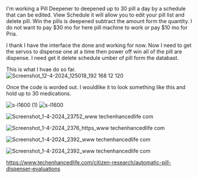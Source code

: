 I'm working a Pill Deepener to deepened up to 30 pill a day by a schedule that can be edited. View Schedule it will allow you to edit your pill list and delete pill. Win the pills is deepened subtract the amount form the quantity. I do not want to pay $30 mo for here pill machine to work or pay $10 mo for Pria.

I thank I have the interface the done  and working for now. Now I need to get the 
servos to dispense one at a time then power off win all of the pill are dispense. I need get it delete schedule umber of pill form the databast.

This is what I hvae do so far.
![Screenshot_12-4-2024_125018_192 168 12 120](https://github.com/bob5731/pill-deepener/assets/16548974/10df8f6a-4b92-4a4e-a5cc-bdb0b4d3f10f)


Once the code is worded out. I wouldlike it to look something like this and hold up to 30 medications.

![s-l1600 (1)](https://github.com/bob5731/pill-deepener/assets/16548974/2ef5b974-6428-4033-b3db-7e1098eeaea3)
![s-l1600](https://github.com/bob5731/pill-deepener/assets/16548974/58a841ff-1edf-40bf-a859-416f26a0fcb1)


![Screenshot_1-4-2024_23752_www techenhancedlife com](https://github.com/bob5731/pill-deepener/assets/16548974/4e02e23f-fd3a-49b1-a5c0-3b26b2a27d17)


![Screenshot_1-4-2024_2376_https_www techenhancedlife com](https://github.com/bob5731/pill-deepener/assets/16548974/e600749c-00aa-4614-94ff-39391e6d0c7e)

![Screenshot_1-4-2024_2392_www techenhancedlife com](https://github.com/bob5731/pill-deepener/assets/16548974/6080bb35-2099-4364-a89e-2079ed91fb82)

![Screenshot_1-4-2024_2392_www techenhancedlife com](https://github.com/bob5731/pill-deepener/assets/16548974/02612b01-995c-4a43-9c99-39ad6beb954b)

https://www.techenhancedlife.com/citizen-research/automatic-pill-dispenser-evaluations
